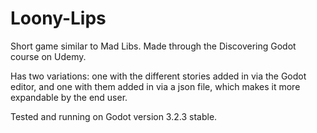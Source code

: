 # Loony-Lips

Short game similar to Mad Libs. Made through the Discovering Godot course on Udemy.

Has two variations: one with the different stories added in via the Godot editor, and one with them added in via a json file, which makes it more expandable by the end user.

Tested and running on Godot version 3.2.3 stable.

